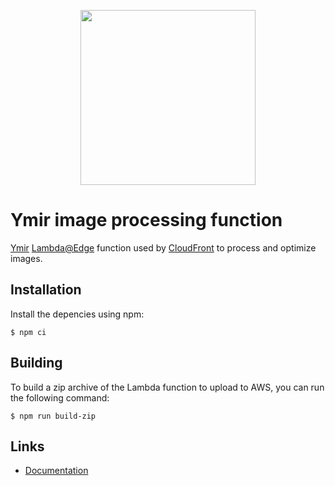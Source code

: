 <p align="center">
    <a href="https://ymirapp.com" target="_blank" align="center">
        <img src="https://cdn-std.droplr.net/files/acc_680806/69fc3k" width="280">
    </a>
</p>

# Ymir image processing function

[Ymir][1] [Lambda@Edge][3] function used by [CloudFront][4] to process and optimize images.

## Installation

Install the depencies using npm:

```
$ npm ci
```

## Building

To build a zip archive of the Lambda function to upload to AWS, you can run the following command:

```
$ npm run build-zip
```

## Links

 * [Documentation][2]

[1]: https://ymirapp.com
[2]: https://docs.ymirapp.com
[3]: https://aws.amazon.com/lambda/edge/
[4]: https://aws.amazon.com/cloudfront/
